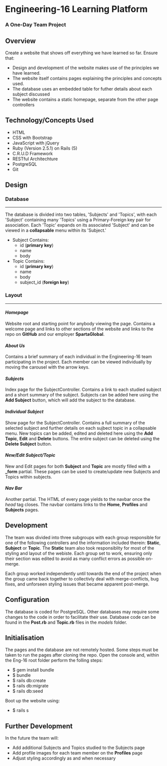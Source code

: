 # Engineering-16 Learning Platform

### A One-Day Team Project

## Overview
Create a website that shows off everything we have learned so far. Ensure that:

- Design and development of the website makes use of the principles we have learned.
- The website itself contains pages explaining the principles and concepts used.
- The database uses an embedded table for futher details about each subject discussed
- The website contains a static homepage, separate from the other page controllers

## Technology/Concepts Used
- HTML
- CSS with Bootstrap
- JavaScript with jQuery
- Ruby (Version 2.5.1) on Rails (5)
- C.R.U.D Framework
- RESTful Architechture
- PostgreSQL
- Git

## Design
### Database
-------------
The database is divided into two tables, 'Subjects' and 'Topics', with each 'Subject' containing many 'Topics' using a Primary-Foreign key pair for association. Each 'Topic' expands on its associated 'Subject' and can be viewed in a **collapsable** menu within its 'Subject.'

- Subject Contains:
	- id (**primary key**)
	- name
	- body
- Topic Contains:
	- id (**primary key**)
	- name
	- body
	- subject_id (**foreign key**)

### Layout
----------
#### *Homepage*
Website root and starting point for anybody viewing the page. Contains a welcome page and links to other sections of the website and links to the repo on **GitHub** and our employer **SpartaGlobal**.
#### *About Us*
Contains a brief summary of each individual in the Engineering-16 team participating in the project. Each member can be viewed individually by moving the carousel with the arrow keys.
#### *Subjects*
Index page for the SubjectController. Contains a link to each studied subject and a short summary of the subject. Subjects can be added here using the **Add Subject** button, which will add the subject to the database.
#### *Individual Subject*
Show page for the SubjectController. Contains a full summary of the selected subject and further details on each sujbect topic in a collapsable menu. New topics can be added, edited and deleted here using the **Add Topic**, **Edit** and **Delete** buttons. The entire subject can be deleted using the **Delete Subject** button.
#### *New/Edit Subject/Topic*
New and Edit pages for both **Subject** and **Topic** are mostly filled with a **_form** partial. These pages can be used to create/update new Subjects and Topics within subjects.
#### *Nav Bar*
Another partial. The HTML of every page yields to the navbar once the *head* tag closes. The navbar contains links to the **Home**, **Profiles** and **Subjects** pages.

## Development
The team was divided into three subgroups with each group responsible for one of the following controllers and the information included therein: **Static**, **Subject** or **Topic**. The **Static** team also took responsiblity for most of the styling and layout of the webiste. Each group set to work, ensuring only their section was edited to avoid as many conflict errors as possible on-merge.

Each group worked independently until towards the end of the project when the group came back together to collectivly deal with merge-conflicts, bug fixes, and unforseen styling issues that became apparent post-merge.

## Configuration
The database is coded for PostgreSQL. Other databases may require some changes to the code in order to facilitate their use. Database code can be found in the **Post.rb** and **Topic.rb** files in the *models* folder.

## Initialisation
The pages and the database are not remotely hosted. Some steps must be taken to run the pages after cloning the repo. Open the console and, within the Eng-16 root folder perform the folling steps:

- $ gem install bundle
- $ bundle
- $ rails db:create
- $ rails db:migrate
- $ rails db:seed

Boot up the website using:

- $ rails s

## Further Development
In the future the team will:

- Add additional Subjects and Topics studied to the Subjects page
- Add profile images for each team member on the **Profiles** page
- Adjust styling accordingly as and when necessary
